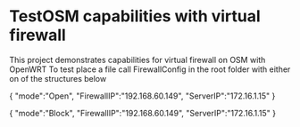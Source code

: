 # TestOSM capabilities with virtual firewall

This project demonstrates capabilities for virtual firewall on OSM
with OpenWRT
To test place a file call FirewallConfig in the root folder
with either on of the structures below

{
"mode":"Open",
"FirewallIP":"192.168.60.149",
"ServerIP":"172.16.1.15"
}


{
"mode":"Block",
"FirewallIP":"192.168.60.149",
"ServerIP":"172.16.1.15"
}


